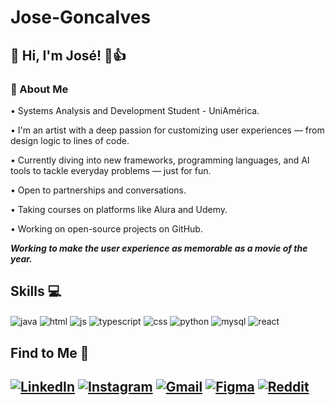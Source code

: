 # Jose-Goncalves

<h2>👋 Hi, I'm José! 👀👍</h2>

<h3>🚀 About Me</h3>

<p>• Systems Analysis and Development Student - UniAmérica.
<p>• I'm an artist with a deep passion for customizing user experiences — from design logic to lines of code.
<p>• Currently diving into new frameworks, programming languages, and AI tools to tackle everyday problems — just for fun.
<p>• Open to partnerships and conversations.
<p>• Taking courses on platforms like Alura and Udemy.
<p>• Working on open-source projects on GitHub.

***Working to make the user experience as memorable as a movie of the year.***

## Skills 💻
<div style="display: inline">
  <img align="center" alt="java" src="https://img.shields.io/badge/java-%23ED8B00.svg?style=for-the-badge&logo=openjdk&logoColor=white" />
  <img align="center" alt="html" src="https://img.shields.io/badge/HTML5-E34F26?style=for-the-badge&logo=html5&logoColor=white" />
  <img align="center" alt="js" src="https://img.shields.io/badge/javascript-%23323330.svg?style=for-the-badge&logo=javascript&logoColor=%23F7DF1E" />
  <img align="center" alt="typescript" src="https://img.shields.io/badge/typescript-%23007ACC.svg?style=for-the-badge&logo=typescript&logoColor=white">
  <img align="center" alt="css" src="https://img.shields.io/badge/CSS3-1572B6?style=for-the-badge&logo=css3&logoColor=white" />
  <img align="center" alt="python" src="https://img.shields.io/badge/python-3670A0?style=for-the-badge&logo=python&logoColor=ffdd54" />
  <img align="center" alt="mysql" src="https://img.shields.io/badge/MySQL-00000F?style=for-the-badge&logo=mysql&logoColor=white" >
  <img align="center" alt="react" src="https://img.shields.io/badge/React-20232A?style=for-the-badge&logo=react&logoColor=61DAFB" >


## Find to Me 🤝

[![LinkedIn](https://img.shields.io/badge/LinkedIn-0077B5?style=for-the-badge&logo=linkedin&logoColor=white)](https://www.linkedin.com/in/jos%C3%A9-gon%C3%A7alves-a31b93264)
[![Instagram](https://img.shields.io/badge/Instagram-E4405F?style=for-the-badge&logo=instagram&logoColor=white)](https://www.instagram.com/josegdpn/)
[![Gmail](https://img.shields.io/badge/-contaprofissionaljn@gmail.com-D14836?style=for-the-badge&logo=gmail&logoColor=white)](mailto:contaprofissionaljn@gmail.com)
[![Figma](https://img.shields.io/badge/Figma-F24E1E?style=for-the-badge&logo=figma&logoColor=white)](https://www.figma.com/@josegdpn)
[![Reddit](https://img.shields.io/badge/-Reddit-FF4500?style=for-the-badge&logo=reddit&logoColor=white)](https://www.reddit.com/user/josegdpn/)
---
